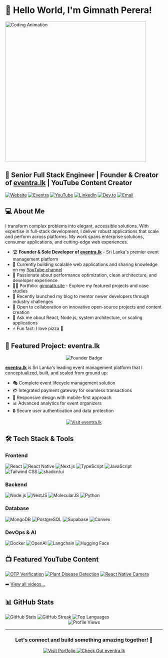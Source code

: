 # 🚀 Hello World, I'm Gimnath Perera!

<div>
  <img src="https://media.giphy.com/media/CcwLAV11cALh3OuEJ5/giphy.gif" alt="Coding Animation" width="450"/>
  
  ## 🌟 Senior Full Stack Engineer | Founder & Creator of [eventra.lk](https://eventra.lk) | YouTube Content Creator
  
  [![Website](https://img.shields.io/badge/Portfolio-gimnath.site-39FF14?style=for-the-badge&logo=react&logoColor=white)](https://www.gimnath.site)
  [![Eventra](https://img.shields.io/badge/Founder-eventra.lk-FF5757?style=for-the-badge&logo=eventbrite&logoColor=white)](https://eventra.lk)
  [![YouTube](https://img.shields.io/badge/YouTube-FF0000?style=for-the-badge&logo=youtube&logoColor=white)](https://www.youtube.com/channel/UCLY1amfukR7T-bbYYRcSyTg)
  [![LinkedIn](https://img.shields.io/badge/LinkedIn-0077B5?style=for-the-badge&logo=linkedin&logoColor=white)](https://www.linkedin.com/in/gimnath-perera)
  [![Dev.to](https://img.shields.io/badge/dev.to-0A0A0A?style=for-the-badge&logo=devdotto&logoColor=white)](https://dev.to/gimnathperera)
  [![Email](https://img.shields.io/badge/Email-gimnathperera@gmail.com-D14836?style=for-the-badge&logo=gmail&logoColor=white)](mailto:gimnathperera@gmail.com)
</div>

## 💻 About Me

I transform complex problems into elegant, accessible solutions. With expertise in full-stack development, I deliver robust applications that scale and perform across platforms. My work spans enterprise solutions, consumer applications, and cutting-edge web experiences.

- 🏆 **Founder & Sole Developer of [eventra.lk](https://eventra.lk)** - Sri Lanka's premier event management platform
- 🔭 Currently building scalable web applications and sharing knowledge on my [YouTube channel](https://www.youtube.com/channel/UCLY1amfukR7T-bbYYRcSyTg)
- 🌱 Passionate about performance optimization, clean architecture, and developer experience
- 👨‍💻 Portfolio: [gimnath.site](https://www.gimnath.site) - Explore my featured projects and case studies
- 📝 Recently launched my blog to mentor newer developers through industry challenges
- 🤝 Open to collaboration on innovative open-source projects and content creation
- 💬 Ask me about React, Node.js, system architecture, or scaling applications
- ⚡ Fun fact: I love pizza 🍕

## 🚀 Featured Project: eventra.lk

<div align="center">
  <img src="https://img.shields.io/badge/⭐_FOUNDER_&_SOLE_DEVELOPER_⭐-FF5757?style=for-the-badge" alt="Founder Badge" />
</div>

[**eventra.lk**](https://eventra.lk) is Sri Lanka's leading event management platform that I conceptualized, built, and scaled from ground up:

- 🎭 Complete event lifecycle management solution
- 💳 Integrated payment gateway for seamless transactions
- 📱 Responsive design with mobile-first approach
- 📊 Advanced analytics for event organizers
- 🔒 Secure user authentication and data protection

<div align="center">
  <a href="https://eventra.lk">
    <img src="https://img.shields.io/badge/Visit_eventra.lk-FF5757?style=for-the-badge&logo=eventbrite&logoColor=white" alt="Visit eventra.lk" />
  </a>
</div>

## 🛠️ Tech Stack & Tools

<div>

### Frontend
![React](https://img.shields.io/badge/React-20232A?style=for-the-badge&logo=react&logoColor=61DAFB)
![React Native](https://img.shields.io/badge/React_Native-20232A?style=for-the-badge&logo=react&logoColor=61DAFB)
![Next.js](https://img.shields.io/badge/Next.js-000000?style=for-the-badge&logo=next.js&logoColor=white)
![TypeScript](https://img.shields.io/badge/TypeScript-007ACC?style=for-the-badge&logo=typescript&logoColor=white)
![JavaScript](https://img.shields.io/badge/JavaScript-F7DF1E?style=for-the-badge&logo=javascript&logoColor=black)
![Tailwind CSS](https://img.shields.io/badge/Tailwind_CSS-06B6D4?style=for-the-badge&logo=tailwind-css&logoColor=white)
![shadcn/ui](https://img.shields.io/badge/shadcn/ui-000000?style=for-the-badge&logo=shadcnui&logoColor=white)

### Backend
![Node.js](https://img.shields.io/badge/Node.js-339933?style=for-the-badge&logo=nodedotjs&logoColor=white)
![NestJS](https://img.shields.io/badge/NestJS-E0234E?style=for-the-badge&logo=nestjs&logoColor=white)
![MolecularJS](https://img.shields.io/badge/Molecular.js-3EAAAF?style=for-the-badge&logo=moleculer&logoColor=white)
![Python](https://img.shields.io/badge/Python-3776AB?style=for-the-badge&logo=python&logoColor=white)

### Database
![MongoDB](https://img.shields.io/badge/MongoDB-4EA94B?style=for-the-badge&logo=mongodb&logoColor=white)
![PostgreSQL](https://img.shields.io/badge/PostgreSQL-4169E1?style=for-the-badge&logo=postgresql&logoColor=white)
![Supabase](https://img.shields.io/badge/Supabase-3ECF8E?style=for-the-badge&logo=supabase&logoColor=white)
![Convex](https://img.shields.io/badge/Convex-FF6F61?style=for-the-badge&logo=convex&logoColor=white)

### DevOps & AI
![Docker](https://img.shields.io/badge/Docker-2496ED?style=for-the-badge&logo=docker&logoColor=white)
![OpenAI](https://img.shields.io/badge/OpenAI-412991?style=for-the-badge&logo=openai&logoColor=white)
![Langchain](https://img.shields.io/badge/Langchain-3178C6?style=for-the-badge&logo=chainlink&logoColor=white)
![Hugging Face](https://img.shields.io/badge/Hugging_Face-FFD21E?style=for-the-badge&logo=huggingface&logoColor=black)
</div>

## 📺 Featured YouTube Content

<div>
  
[![OTP Verification](https://img.shields.io/badge/🔐_Mobile_OTP_Verification_with_Node.js-FF0000?style=for-the-badge&logo=youtube&logoColor=white)](https://www.youtube.com/watch?v=_E457tcq5KY)
[![Plant Disease Detection](https://img.shields.io/badge/🌿_Deep_Learning_Plant_Disease_Detection-FF0000?style=for-the-badge&logo=youtube&logoColor=white)](https://www.youtube.com/watch?v=tMptg9HYWo4)
[![React Native Camera](https://img.shields.io/badge/📸_React_Native_Camera_Integration-FF0000?style=for-the-badge&logo=youtube&logoColor=white)](https://www.youtube.com/watch?v=2zSaNgP_7i4)

➡️ [View all videos...](https://www.youtube.com/channel/UCLY1amfukR7T-bbYYRcSyTg)
</div>

## 📊 GitHub Stats

<div>
  <img src="https://github-readme-stats.vercel.app/api?username=gimnathperera&show_icons=true&theme=radical&include_all_commits=true&count_private=true" alt="GitHub Stats" />
  
  <img src="https://github-readme-streak-stats.herokuapp.com/?user=gimnathperera&theme=radical" alt="GitHub Streak" />
  
  <img src="https://github-readme-stats.vercel.app/api/top-langs/?username=gimnathperera&layout=compact&langs_count=8&theme=radical" alt="Top Languages" />
</div>

<div align="center">
  <img src="https://komarev.com/ghpvc/?username=Gimnath-Perera&label=Profile%20Views&color=ff69b4&style=for-the-badge" alt="Profile Views" />
</div>

---

<div align="center">
  <h3>Let's connect and build something amazing together! 🚀</h3>
  
  <a href="https://www.gimnath.me">
    <img src="https://img.shields.io/badge/Visit_My_Portfolio-39FF14?style=for-the-badge&logo=react&logoColor=white" alt="Visit Portfolio" />
  </a>
  <a href="https://eventra.lk">
    <img src="https://img.shields.io/badge/Check_Out_eventra.lk-FF5757?style=for-the-badge&logo=eventbrite&logoColor=white" alt="Check Out eventra.lk" />
  </a>
</div>
